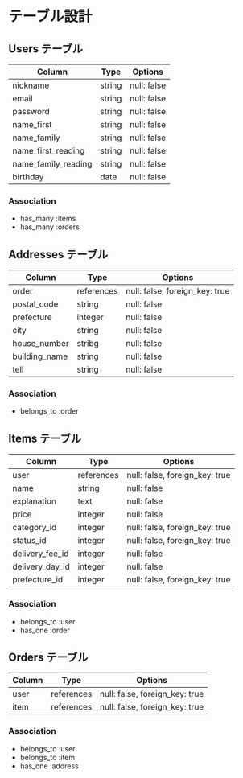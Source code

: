 # テーブル設計

## Users  テーブル

| Column              | Type      | Options                     |
| ------------------- | --------- | --------------------------- |
| nickname            | string    | null: false                 |
| email               | string    | null: false                 |
| password            | string    | null: false                 |
| name_first          | string    | null: false                 |
| name_family         | string    | null: false                 |
| name_first_reading  | string    | null: false                 |
| name_family_reading | string    | null: false                 |
| birthday            | date      | null: false                 |

### Association

- has_many :items
- has_many :orders



## Addresses  テーブル

| Column          | Type       | Options                         |
| --------------- | ---------- | ------------------------------- |
| order           | references | null: false, foreign_key: true  |
| postal_code     | string     | null: false                     |
| prefecture      | integer    | null: false                     |
| city            | string     | null: false                     |
| house_number    | stribg     | null: false                     |
| building_name   | string     | null: false                     |
| tell            | string     | null: false                     |

### Association

- belongs_to :order


## Items  テーブル

| Column            | Type       | Options                         |
| ----------------- | ---------- | ------------------------------- |
| user              | references | null: false, foreign_key: true  |
| name              | string     | null: false                     |
| explanation       | text       | null: false                     |
| price             | integer    | null: false                     |
| category_id       | integer    | null: false, foreign_key: true  |
| status_id         | integer    | null: false, foreign_key: true  |
| delivery_fee_id   | integer    | null: false                     |
| delivery_day_id   | integer    | null: false                     |
| prefecture_id     | integer    | null: false, foreign_key: true  |

### Association

- belongs_to :user
- has_one    :order


## Orders  テーブル

| Column          | Type       | Options                         |
| --------------- | ---------- | ------------------------------- |
| user            | references | null: false, foreign_key: true  |
| item            | references | null: false, foreign_key: true  |

### Association

- belongs_to  :user
- belongs_to  :item
- has_one     :address